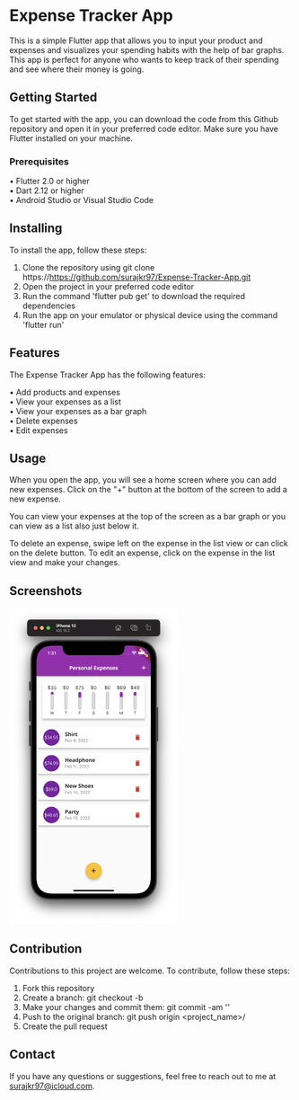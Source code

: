 # Expense Tracker App

This is a simple Flutter app that allows you to input your product and expenses and visualizes your spending habits with the help of bar graphs. This app is perfect for anyone who wants to keep track of their spending and see where their money is going.



## Getting Started

To get started with the app, you can download the code from this Github repository and open it in your preferred code editor. Make sure you have Flutter installed on your machine.

### Prerequisites

• Flutter 2.0 or higher<br>
• Dart 2.12 or higher<br>
• Android Studio or Visual Studio Code<br>



## Installing

To install the app, follow these steps:

1. Clone the repository using git clone
https://https://github.com/surajkr97/Expense-Tracker-App.git
2. Open the project in your preferred code editor
3. Run the command 'flutter pub get' to download the required dependencies
4. Run the app on your emulator or physical device using the command 'flutter run'



## Features

The Expense Tracker App has the following features:

• Add products and expenses<br>
• View your expenses as a list<br>
• View your expenses as a bar graph<br>
• Delete expenses<br>
• Edit expenses<br>



## Usage

When you open the app, you will see a home screen where you can add new expenses.
Click on the "+" button at the bottom of the screen to add a new expense.

You can view your expenses at the top of the screen as a bar graph or you can view as a list also just below it.

To delete an expense, swipe left on the expense in the list view or can click on the delete button. To edit an expense, click on the expense in the list view and make your changes.



## Screenshots

<img src="Screenshot 2022-02-15 at 1.31.14 AM.png" width="300">



## Contribution

Contributions to this project are welcome. To contribute, follow these steps:

1. Fork this repository
2. Create a branch: git checkout -b <branch-name>
3. Make your changes and commit them: git commit -am '<commit-message>'
4. Push to the original branch: git push origin <project_name>/<location>
5. Create the pull request

  
  
## Contact

If you have any questions or suggestions, feel free to reach out to me at surajkr97@icloud.com.
